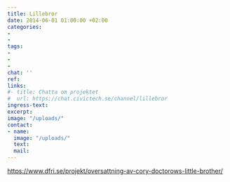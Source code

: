 ```yaml
---
title: Lillebror
date: 2014-06-01 01:00:00 +02:00
categories:
-
-
tags:
-
-
-
chat: ''
ref:
links:
#- title: Chatta om projektet
#  url: https://chat.civictech.se/channel/lillebror
ingress-text:
excerpt:
image: "/uploads/"
contact:
- name:
  image: "/uploads/"
  text:
  mail:
---
```


https://www.dfri.se/projekt/oversattning-av-cory-doctorows-little-brother/
